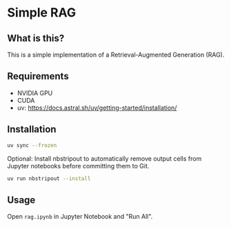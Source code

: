 # Simple RAG

## What is this?

This is a simple implementation of a Retrieval-Augmented Generation (RAG).

## Requirements

* NVIDIA GPU
* CUDA
* uv: https://docs.astral.sh/uv/getting-started/installation/

## Installation

```bash
uv sync --frozen
```

Optional: Install nbstripout to automatically remove output cells from Jupyter notebooks before committing them to Git.

```bash
uv run nbstripout --install
```

## Usage

Open `rag.ipynb` in Jupyter Notebook and "Run All".

